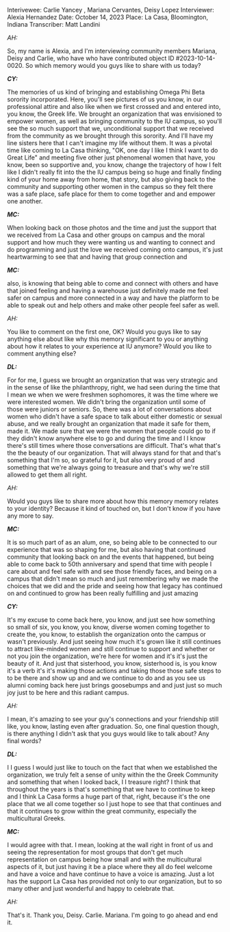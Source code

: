 Interivewee: Carlie Yancey , Mariana Cervantes, Deisy Lopez
Interviewer: Alexia Hernandez
Date: October 14, 2023
Place: La Casa, Bloomington, Indiana
Transcriber: Matt Landini

*AH:* 

So, my name is Alexia, and I'm interviewing community members Mariana, Deisy and Carlie, who have who have contributed object ID #2023-10-14-0020. So which memory would you guys like to share with us today? 

 

***CY:*** 

The memories of us kind of bringing and establishing Omega Phi Beta sorority incorporated. Here, you'll see pictures of us you know, in our professional attire and also like when we first crossed and and entered into, you know, the Greek life. We brought an organization that was envisioned to empower women, as well as bringing community to the IU campus, so you'll see the so much support that we, unconditional support that we received from the community as we brought through this sorority. And I'll have my line sisters here that I can't imagine my life without them. It was a pivotal time like coming to La Casa thinking, "OK, one day I like I think I want to do Great Life" and meeting five other just phenomenal women that have, you know, been so supportive and, you know, change the trajectory of how I felt like I didn't really fit into the the IU campus being so huge and finally finding kind of your home away from home, that story, but also giving back to the community and supporting other women in the campus so they felt there was a safe place, safe place for them to come together and and empower one another. 

 

***MC:***

When looking back on those photos and the time and just the support that we received from La Casa and other groups on campus and the moral support and how much they were wanting us and wanting to connect and do programming and just the love we received coming onto campus, it's just heartwarming to see that and having that group connection and 

 

***MC:***

also, is knowing that being able to come and connect with others and have that joined feeling and having a warehouse just definitely made me feel safer on campus and more connected in a way and have the platform to be able to speak out and help others and make other people feel safer as well. 

 

*AH:* 

You like to comment on the first one, OK? Would you guys like to say anything else about like why this memory significant to you or anything about how it relates to your experience at IU anymore? Would you like to comment anything else? 

 

***DL:*** 

For for me, I guess we brought an organization that was very strategic and in the sense of like the philanthropy, right, we had seen during the time that I mean we when we were freshmen sophomores, it was the time where we were interested women. We didn't bring the organization until some of those were juniors or seniors. So, there was a lot of conversations about women who didn't have a safe space to talk about either domestic or sexual abuse, and we really brought an organization that made it safe for them, made it. We made sure that we were the women that people could go to if they didn't know anywhere else to go and during the time and I I know there's still times where those conversations are difficult. That's what that's the the beauty of our organization. That will always stand for that and that's something that I'm so, so grateful for it, but also very proud of and something that we're always going to treasure and that's why we're still allowed to get them all right. 

 

*AH:* 

Would you guys like to share more about how this memory memory relates to your identity? Because it kind of touched on, but I don't know if you have any more to say. 

 

***MC:***

It is so much part of as an alum, one, so being able to be connected to our experience that was so shaping for me, but also having that continued community that looking back on and the events that happened, but being able to come back to 50th anniversary and spend that time with people I care about and feel safe with and see those friendly faces, and being on a campus that didn't mean so much and just remembering why we made the choices that we did and the pride and seeing how that legacy has continued on and continued to grow has been really fulfilling and just amazing 

 

***CY:*** 

It's my excuse to come back here, you know, and just see how something so small of six, you know, you know, diverse women coming together to create the, you know, to establish the organization onto the campus or wasn't previously. And just seeing how much it's grown like it still continues to attract like-minded women and still continue to support and whether or not you join the organization, we're here for women and it's it's just the beauty of it. And just that sisterhood, you know, sisterhood is, is you know it's a verb it's it's making those actions and taking those those safe steps to to be there and show up and and we continue to do and as you see us alumni coming back here just brings goosebumps and and just just so much joy just to be here and this radiant campus. 

 

*AH:* 

I mean, it's amazing to see your guy's connections and your friendship still like, you know, lasting even after graduation. So, one final question though, is there anything I didn't ask that you guys would like to talk about? Any final words? 

 

***DL:*** 

I I guess I would just like to touch on the fact that when we established the organization, we truly felt a sense of unity within the the Greek Community and something that when I looked back, I I treasure right? I think that throughout the years is that's something that we have to continue to keep and I think La Casa forms a huge part of that, right, because it's the one place that we all come together so I just hope to see that that continues and that it continues to grow within the great community, especially the multicultural Greeks. 

 

***MC:***

I would agree with that. I mean, looking at the wall right in front of us and seeing the representation for most groups that don't get much representation on campus being how small and with the multicultural aspects of it, but just having it be a place where they all do feel welcome and have a voice and have continue to have a voice is amazing. Just a lot has the support La Casa has provided not only to our organization, but to so many other and just wonderful and happy to celebrate that. 

 

*AH:* 

That's it. Thank you, Deisy. Carlie. Mariana. I'm going to go ahead and end it. 

 